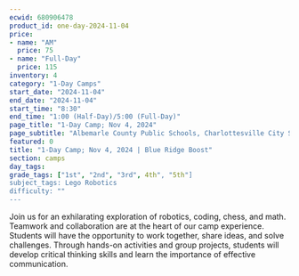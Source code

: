 ```yaml
---
ecwid: 680906478
product_id: one-day-2024-11-04
price:
- name: "AM"
  price: 75
- name: "Full-Day"
  price: 115
inventory: 4
category: "1-Day Camps"
start_date: "2024-11-04"
end_date: "2024-11-04"
start_time: "8:30"
end_time: "1:00 (Half-Day)/5:00 (Full-Day)"
page_title: "1-Day Camp; Nov 4, 2024"
page_subtitle: "Albemarle County Public Schools, Charlottesville City Schools"
featured: 0
title: "1-Day Camp; Nov 4, 2024 | Blue Ridge Boost"
section: camps
day_tags: 
grade_tags: ["1st", "2nd", "3rd", 4th", "5th"]
subject_tags: Lego Robotics
difficulty: ""
---
```

Join us for an exhilarating exploration of robotics, coding, chess, and math. Teamwork and collaboration are at the heart of our camp experience. Students will have the opportunity to work together, share ideas, and solve challenges. Through hands-on activities and group projects, students will develop critical thinking skills and learn the importance of effective communication.
